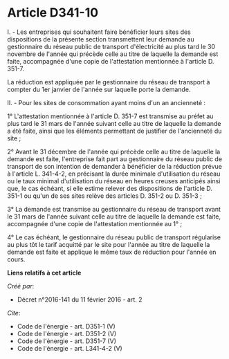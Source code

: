 # Article D341-10

I. - Les entreprises qui souhaitent faire bénéficier leurs sites des dispositions de la présente section transmettent leur
demande au gestionnaire du réseau public de transport d'électricité au plus tard le 30 novembre de l'année qui précède celle
au titre de laquelle la demande est faite, accompagnée d'une copie de l'attestation mentionnée à l'article D. 351-7. 

La réduction est appliquée par le gestionnaire du réseau de transport à compter du 1er janvier de l'année sur laquelle porte
la demande. 

II. - Pour les sites de consommation ayant moins d'un an ancienneté : 

1° L'attestation mentionnée à l'article D. 351-7 est transmise au préfet au plus tard le 31 mars de l'année suivant celle au
titre de laquelle la demande a été faite, ainsi que les éléments permettant de justifier de l'ancienneté du site ; 

2° Avant le 31 décembre de l'année qui précède celle au titre de laquelle la demande est faite, l'entreprise fait part au
gestionnaire du réseau public de transport de son intention de demander à bénéficier de la réduction prévue à l'article L.
341-4-2, en précisant la durée minimale d'utilisation du réseau ou le taux minimal d'utilisation du réseau en heures creuses
anticipés ainsi que, le cas échéant, si elle estime relever des dispositions de l'article D. 351-1 ou qu'un de ses sites
relève des articles D. 351-2 ou D. 351-3 ; 

3° La demande est transmise au gestionnaire du réseau de transport avant le 31 mars de l'année suivant celle au titre de
laquelle la demande est faite, accompagnée d'une copie de l'attestation mentionnée au 1° ; 

4° Le cas échéant, le gestionnaire du réseau public de transport régularise au plus tôt le tarif acquitté par le site pour
l'année au titre de laquelle la demande est faite et applique le même taux de réduction pour l'année en cours.

**Liens relatifs à cet article**

_Créé par_:

  - Décret n°2016-141 du 11 février 2016 - art. 2

_Cite_:

  - Code de l'énergie - art. D351-1 (V)
  - Code de l'énergie - art. D351-2 (V)
  - Code de l'énergie - art. D351-7 (V)
  - Code de l'énergie - art. L341-4-2 (V)

